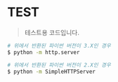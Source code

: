 # TEST

> 테스트용 코드입니다.

```bash
# 위에서 반환된 파이썬 버전이 3.X인 경우
$ python -m http.server

# 위에서 반환된 파이썬 버전이 2.X인 경우
$ python -m SimpleHTTPServer
```